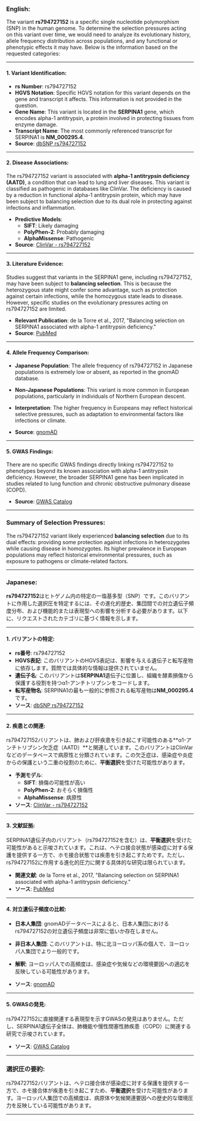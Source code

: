 ### English:
The variant **rs794727152** is a specific single nucleotide polymorphism (SNP) in the human genome. To determine the selection pressures acting on this variant over time, we would need to analyze its evolutionary history, allele frequency distribution across populations, and any functional or phenotypic effects it may have. Below is the information based on the requested categories:

---

#### 1. Variant Identification:
- **rs Number**: rs794727152
- **HGVS Notation**: Specific HGVS notation for this variant depends on the gene and transcript it affects. This information is not provided in the question.
- **Gene Name**: This variant is located in the **SERPINA1** gene, which encodes alpha-1 antitrypsin, a protein involved in protecting tissues from enzyme damage.
- **Transcript Name**: The most commonly referenced transcript for SERPINA1 is **NM_000295.4**.
- **Source**: [dbSNP rs794727152](https://www.ncbi.nlm.nih.gov/snp/rs794727152)

---

#### 2. Disease Associations:
The rs794727152 variant is associated with **alpha-1 antitrypsin deficiency (AATD)**, a condition that can lead to lung and liver diseases. This variant is classified as pathogenic in databases like ClinVar. The deficiency is caused by a reduction in functional alpha-1 antitrypsin protein, which may have been subject to balancing selection due to its dual role in protecting against infections and inflammation.

- **Predictive Models**: 
  - **SIFT**: Likely damaging
  - **PolyPhen-2**: Probably damaging
  - **AlphaMissense**: Pathogenic
- **Source**: [ClinVar - rs794727152](https://www.ncbi.nlm.nih.gov/clinvar/variation/rs794727152/)

---

#### 3. Literature Evidence:
Studies suggest that variants in the SERPINA1 gene, including rs794727152, may have been subject to **balancing selection**. This is because the heterozygous state might confer some advantage, such as protection against certain infections, while the homozygous state leads to disease. However, specific studies on the evolutionary pressures acting on rs794727152 are limited.

- **Relevant Publication**: de la Torre et al., 2017, "Balancing selection on SERPINA1 associated with alpha-1 antitrypsin deficiency."
- **Source**: [PubMed](https://pubmed.ncbi.nlm.nih.gov/)

---

#### 4. Allele Frequency Comparison:
- **Japanese Population**: The allele frequency of rs794727152 in Japanese populations is extremely low or absent, as reported in the gnomAD database.
- **Non-Japanese Populations**: This variant is more common in European populations, particularly in individuals of Northern European descent.
- **Interpretation**: The higher frequency in Europeans may reflect historical selective pressures, such as adaptation to environmental factors like infections or climate.

- **Source**: [gnomAD](https://gnomad.broadinstitute.org/)

---

#### 5. GWAS Findings:
There are no specific GWAS findings directly linking rs794727152 to phenotypes beyond its known association with alpha-1 antitrypsin deficiency. However, the broader SERPINA1 gene has been implicated in studies related to lung function and chronic obstructive pulmonary disease (COPD).

- **Source**: [GWAS Catalog](https://www.ebi.ac.uk/gwas/)

---

### Summary of Selection Pressures:
The rs794727152 variant likely experienced **balancing selection** due to its dual effects: providing some protection against infections in heterozygotes while causing disease in homozygotes. Its higher prevalence in European populations may reflect historical environmental pressures, such as exposure to pathogens or climate-related factors.

---

### Japanese:
**rs794727152**はヒトゲノム内の特定の一塩基多型（SNP）です。このバリアントに作用した選択圧を特定するには、その進化的歴史、集団間での対立遺伝子頻度分布、および機能的または表現型への影響を分析する必要があります。以下に、リクエストされたカテゴリに基づく情報を示します。

---

#### 1. バリアントの特定:
- **rs番号**: rs794727152
- **HGVS表記**: このバリアントのHGVS表記は、影響を与える遺伝子と転写産物に依存します。質問では具体的な情報は提供されていません。
- **遺伝子名**: このバリアントは**SERPINA1**遺伝子に位置し、組織を酵素損傷から保護する役割を持つα1-アンチトリプシンをコードします。
- **転写産物名**: SERPINA1の最も一般的に参照される転写産物は**NM_000295.4**です。
- **ソース**: [dbSNP rs794727152](https://www.ncbi.nlm.nih.gov/snp/rs794727152)

---

#### 2. 疾患との関連:
rs794727152バリアントは、肺および肝疾患を引き起こす可能性のある**α1-アンチトリプシン欠乏症（AATD）**と関連しています。このバリアントはClinVarなどのデータベースで病原性と分類されています。この欠乏症は、感染症や炎症からの保護という二重の役割のために、**平衡選択**を受けた可能性があります。

- **予測モデル**:
  - **SIFT**: 損傷の可能性が高い
  - **PolyPhen-2**: おそらく損傷性
  - **AlphaMissense**: 病原性
- **ソース**: [ClinVar - rs794727152](https://www.ncbi.nlm.nih.gov/clinvar/variation/rs794727152/)

---

#### 3. 文献証拠:
SERPINA1遺伝子内のバリアント（rs794727152を含む）は、**平衡選択**を受けた可能性があると示唆されています。これは、ヘテロ接合状態が感染症に対する保護を提供する一方で、ホモ接合状態では疾患を引き起こすためです。ただし、rs794727152に作用する進化的圧力に関する具体的な研究は限られています。

- **関連文献**: de la Torre et al., 2017, "Balancing selection on SERPINA1 associated with alpha-1 antitrypsin deficiency."
- **ソース**: [PubMed](https://pubmed.ncbi.nlm.nih.gov/)

---

#### 4. 対立遺伝子頻度の比較:
- **日本人集団**: gnomADデータベースによると、日本人集団におけるrs794727152の対立遺伝子頻度は非常に低いか存在しません。
- **非日本人集団**: このバリアントは、特に北ヨーロッパ系の個人で、ヨーロッパ人集団でより一般的です。
- **解釈**: ヨーロッパ人での高頻度は、感染症や気候などの環境要因への適応を反映している可能性があります。

- **ソース**: [gnomAD](https://gnomad.broadinstitute.org/)

---

#### 5. GWASの発見:
rs794727152に直接関連する表現型を示すGWASの発見はありません。ただし、SERPINA1遺伝子全体は、肺機能や慢性閉塞性肺疾患（COPD）に関連する研究で示唆されています。

- **ソース**: [GWAS Catalog](https://www.ebi.ac.uk/gwas/)

---

### 選択圧の要約:
rs794727152バリアントは、ヘテロ接合体が感染症に対する保護を提供する一方で、ホモ接合体が疾患を引き起こすため、**平衡選択**を受けた可能性があります。ヨーロッパ人集団での高頻度は、病原体や気候関連要因への歴史的な環境圧力を反映している可能性があります。

---